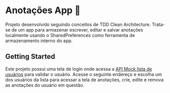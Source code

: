 # Anotações App 📒

Projeto desenvolvido seguindo conceitos de TDD Clean Architecture. Trata-se de um app para armazenar escrever, editar e salvar anotações localmente usando o SharedPreferences como ferramenta de armazenamento interno do app.

## Getting Started

Este projeto possui uma tela de login onde acessa a [API Mock lista de usuários](https://65477416902874dff3ac4fc4.mockapi.io/usuario/) para validar o usuário. Acesse o seguinte endereço e escolha um dos usuários da lista para acessar a tela de anotações, crie, edite e remova as anotações do usuário em questão.








